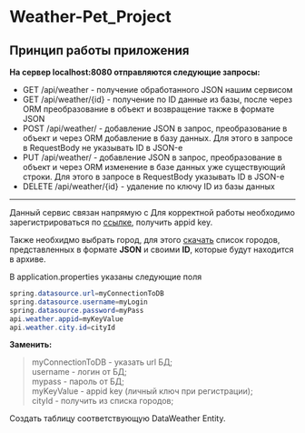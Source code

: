 # Weather-Pet_Project
## Принцип работы приложения

__На сервер localhost:8080 отправляются следующие запросы:__
- GET /api/weather - получение обработанного JSON нашим сервисом
- GET /api/weather/{id} - получение по ID данные из базы, после через ORM преобразование в объект и возвращение также в формате JSON
- POST /api/weather/ - добавление JSON в запрос, преобразование в объект и через ORM добавление в базу данных. Для этого в запросе в RequestBody не указывать ID в JSON-е
- PUT /api/weather/ - добавление JSON в запрос, преобразование в объект и через ORM изменение в базе данных уже существующий строки. Для этого в запросе в RequestBody
указывать ID в JSON-е
- DELETE /api/weather/{id} - удаление по ключу ID из базы данных
____


Данный сервис связан напрямую с 
Для корректной работы необходимо зарегистрироваться по [ссылке](https://openweathermap.org), получить appid key.

Также необхидмо выбрать город, для этого [скачать](http://bulk.openweathermap.org/sample/) список городов, представленных в формате **JSON** и своими **ID**, которые будут находится в архиве.

В application.properties указаны следующие поля
```java
spring.datasource.url=myConnectionToDB
spring.datasource.username=myLogin
spring.datasource.password=myPass
api.weather.appid=myKeyValue
api.weather.city.id=cityId
```
__Заменить:__<br>
>myConnectionToDB - указать url БД;<br>
>username - логин от БД;<br>
>mypass - пароль от БД;<br>
>myKeyValue - appid key (личный ключ при регистрации);<br>
>cityId - получить из списка городов;<br>

Создать таблицу соответствующую DataWeather Entity.
